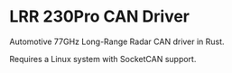 # LRR 230Pro CAN Driver
Automotive 77GHz Long-Range Radar CAN driver in Rust.

Requires a Linux system with SocketCAN support.
